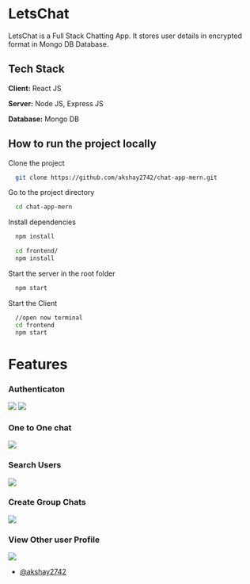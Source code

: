 # LetsChat

LetsChat is a Full Stack Chatting App.
It stores user details in encrypted format in Mongo DB Database.

## Tech Stack

**Client:** React JS

**Server:** Node JS, Express JS

**Database:** Mongo DB

## How to run the project locally

Clone the project

```bash
  git clone https://github.com/akshay2742/chat-app-mern.git
```

Go to the project directory

```bash
  cd chat-app-mern
```

Install dependencies

```bash
  npm install
```

```bash
  cd frontend/
  npm install
```

Start the server in the root folder

```bash
  npm start
```

Start the Client

```bash
  //open now terminal
  cd frontend
  npm start
```

# Features

### Authenticaton

![](https://github.com/akshay2742/chat-app-mern/blob/master/screenshots/login.PNG)
![](https://github.com/akshay2742/chat-app-mern/blob/master/screenshots/Signup.PNG)

### One to One chat

![](https://github.com/akshay2742/chat-app-mern/blob/master/screenshots/individualChats.PNG)

### Search Users

![](https://github.com/akshay2742/chat-app-mern/blob/master/screenshots/searchUsers.PNG)

### Create Group Chats

![](https://github.com/akshay2742/chat-app-mern/blob/master/screenshots/createGroups.PNG)

### View Other user Profile

![](https://github.com/akshay2742/chat-app-mern/blob/master/screenshots/anotherPersonProfile.PNG)

- [@akshay2742](https://github.com/akshay2742)
